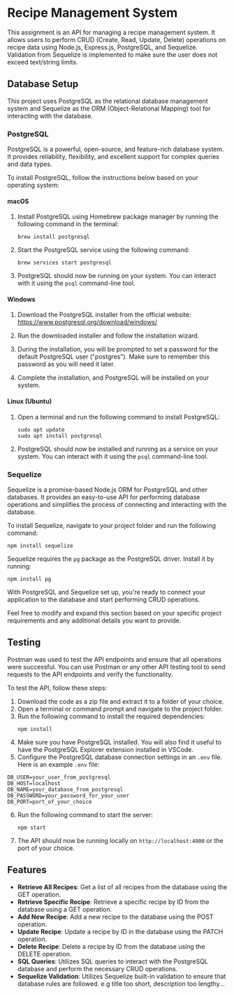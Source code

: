# Recipe Management System

This assignment is an API for managing a recipe management system. It allows users to perform CRUD (Create, Read, Update, Delete) operations on recipe data using Node.js, Express.js, PostgreSQL, and Sequelize.
Validation from Sequelize is implemented to make sure the user does not exceed text/string limits.

## Database Setup

This project uses PostgreSQL as the relational database management system and Sequelize as the ORM (Object-Relational Mapping) tool for interacting with the database.

### PostgreSQL

PostgreSQL is a powerful, open-source, and feature-rich database system. It provides reliability, flexibility, and excellent support for complex queries and data types.

To install PostgreSQL, follow the instructions below based on your operating system:

#### macOS

1. Install PostgreSQL using Homebrew package manager by running the following command in the terminal:
   ```
   brew install postgresql
   ```
2. Start the PostgreSQL service using the following command:
   ```
   brew services start postgresql
   ```

3. PostgreSQL should now be running on your system. You can interact with it using the `psql` command-line tool.

#### Windows

1. Download the PostgreSQL installer from the official website: https://www.postgresql.org/download/windows/

2. Run the downloaded installer and follow the installation wizard.

3. During the installation, you will be prompted to set a password for the default PostgreSQL user ("postgres"). Make sure to remember this password as you will need it later.

4. Complete the installation, and PostgreSQL will be installed on your system.

#### Linux (Ubuntu)

1. Open a terminal and run the following command to install PostgreSQL:
   ```
   sudo apt update
   sudo apt install postgresql
   ```

2. PostgreSQL should now be installed and running as a service on your system. You can interact with it using the `psql` command-line tool.

### Sequelize

Sequelize is a promise-based Node.js ORM for PostgreSQL and other databases. It provides an easy-to-use API for performing database operations and simplifies the process of connecting and interacting with the database.

To install Sequelize, navigate to your project folder and run the following command:

   ```
   npm install sequelize
   ```

Sequelize requires the `pg` package as the PostgreSQL driver. Install it by running:

   ```
   npm install pg
   ```

With PostgreSQL and Sequelize set up, you're ready to connect your application to the database and start performing CRUD operations.

Feel free to modify and expand this section based on your specific project requirements and any additional details you want to provide.

## Testing 

Postman was used to test the API endpoints and ensure that all operations were successful. You can use Postman or any other API testing tool to send requests to the API endpoints and verify the functionality.

To test the API, follow these steps:

1. Download the code as a zip file and extract it to a folder of your choice.
2. Open a terminal or command prompt and navigate to the project folder.
3. Run the following command to install the required dependencies:
   ```
   npm install
   ```
4. Make sure you have PostgreSQL installed. You will also find it useful to have the PostgreSQL Explorer extension installed in VSCode.
5. Configure the PostgreSQL database connection settings in an `.env` file. Here is an example `.env` file:
  ```
  DB_USER=your_user_from_postgresql
  DB_HOST=localhost
  DB_NAME=your_database_from_postgresql
  DB_PASSWORD=your_password_for_your_user
  DB_PORT=port_of_your_choice
  ``` 
6. Run the following command to start the server:
   ```
   npm start
   ```
7. The API should now be running locally on `http://localhost:4000` or the port of your choice.

## Features

- **Retrieve All Recipes**: Get a list of all recipes from the database using the GET operation.
- **Retrieve Specific Recipe**: Retrieve a specific recipe by ID from the database using a GET operation.
- **Add New Recipe**: Add a new recipe to the database using the POST operation.
- **Update Recipe**: Update a recipe by ID in the database using the PATCH operation.
- **Delete Recipe**: Delete a recipe by ID from the database using the DELETE operation.
- **SQL Queries**: Utilizes SQL queries to interact with the PostgreSQL database and perform the necessary CRUD operations.
- **Sequelize Validation**: Utilizes Sequelize built-in validation to ensure that database rules are followed. e.g title too short, description too lengthy...

